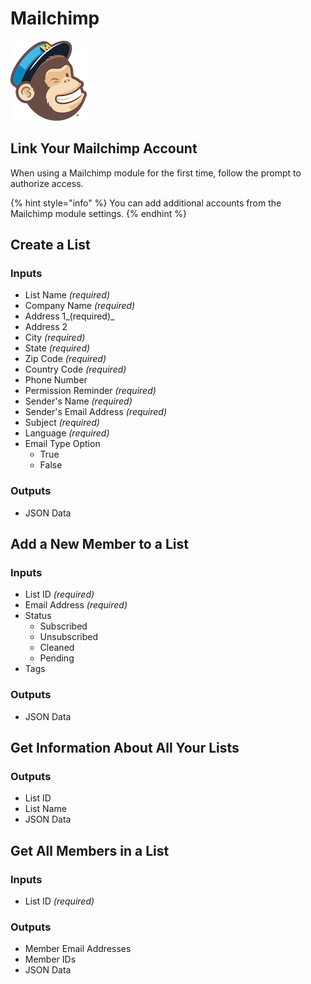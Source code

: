 # Mailchimp

![Marketing automation platform and email marketing service.](../../.gitbook/assets/mailchimp.png)

## Link Your Mailchimp Account

When using a Mailchimp module for the first time, follow the prompt to authorize access.

{% hint style="info" %}
You can add additional accounts from the Mailchimp module settings.
{% endhint %}

## Create a List

### Inputs

* List Name _\(required\)_
* Company Name _\(required\)_
* Address 1_\(required\)_
* Address 2
* City _\(required\)_
* State _\(required\)_
* Zip Code _\(required\)_
* Country Code _\(required\)_
* Phone Number
* Permission Reminder _\(required\)_
* Sender's Name _\(required\)_
* Sender's Email Address _\(required\)_
* Subject _\(required\)_
* Language _\(required\)_
* Email Type Option
  * True
  * False

### Outputs

* JSON Data

## Add a New Member to a List

### Inputs

* List ID _\(required\)_
* Email Address _\(required\)_
* Status
  * Subscribed
  * Unsubscribed
  * Cleaned
  * Pending
* Tags

### Outputs

* JSON Data

## Get Information About All Your Lists

### Outputs

* List ID
* List Name
* JSON Data

## Get All Members in a List

### Inputs

* List ID _\(required\)_

### Outputs

* Member Email Addresses
* Member IDs
* JSON Data

